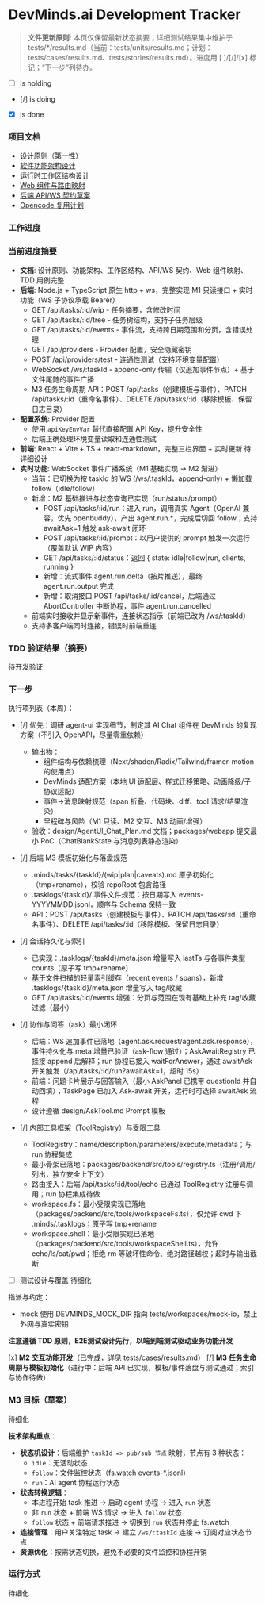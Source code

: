 # DevMinds.ai Development Tracker

> **文件更新原则**: 本页仅保留最新状态摘要；详细测试结果集中维护于 tests/\*/results.md（当前：tests/units/results.md；计划：tests/cases/results.md、tests/stories/results.md）。进度用 [ ]/[/]/[x] 标记；“下一步”列待办。

- [ ] is holding
- [/] is doing
- [x] is done

### 项目文档

- [设计原则（第一性）](./design/DesignPrinciples.md)
- [软件功能架构设计](./design/Architecture.md)
- [运行时工作区结构设计](./design/WorkspaceStructure.md)
- [Web 组件与路由映射](./design/AgentUI_Mapping.md)
- [后端 API/WS 契约草案](./design/API_WS_Contracts.md)
- [Opencode 复用计划](./design/OpencodeReusePlan.md)

### 工作进度

### 当前进度摘要

- **文档**: 设计原则、功能架构、工作区结构、API/WS 契约、Web 组件映射、TDD 用例完整
- **后端**: Node.js + TypeScript 原生 http + ws，完整实现 M1 只读接口 + 实时功能（WS 子协议承载 Bearer）
  - GET /api/tasks/:id/wip - 任务摘要，含修改时间
  - GET /api/tasks/:id/tree - 任务树结构，支持子任务层级
  - GET /api/tasks/:id/events - 事件流，支持跨日期范围和分页，含错误处理
  - GET /api/providers - Provider 配置，安全隐藏密钥
  - POST /api/providers/test - 连通性测试（支持环境变量配置）
  - WebSocket /ws/:taskId - append-only 传输（仅追加事件节点）+ 基于文件尾随的事件广播
  - M3 任务生命周期 API：POST /api/tasks（创建模板与事件）、PATCH /api/tasks/:id（重命名事件）、DELETE /api/tasks/:id（移除模板、保留日志目录）
- **配置系统**: Provider 配置
  - 使用 `apiKeyEnvVar` 替代直接配置 API Key，提升安全性
  - 后端正确处理环境变量读取和连通性测试
- **前端**: React + Vite + TS + react-markdown，完整三栏界面 + 实时更新
  待详细设计
- **实时功能**: WebSocket 事件广播系统（M1 基础实现 → M2 渐进）
  - 当前：已切换为按 taskId 的 WS (/ws/:taskId，append-only) + 懒加载 follow（idle/follow）
  - 新增：M2 基础推进与状态查询已实现（run/status/prompt）
    - POST /api/tasks/:id/run：进入 run，调用真实 Agent（OpenAI 兼容，优先 openbuddy），产出 agent.run.\*，完成后切回 follow；支持 awaitAsk=1 触发 ask-await 闭环
    - POST /api/tasks/:id/prompt：以用户提供的 prompt 触发一次运行（覆盖默认 WIP 内容）
    - GET /api/tasks/:id/status：返回 { state: idle|follow|run, clients, running }
    - 新增：流式事件 agent.run.delta（按片推送），最终 agent.run.output 完成
    - 新增：取消接口 POST /api/tasks/:id/cancel，后端通过 AbortController 中断协程，事件 agent.run.cancelled
  - 前端实时接收并显示新事件，连接状态指示（前端已改为 /ws/:taskId）
  - 支持多客户端同时连接，错误时前端重连

### TDD 验证结果（摘要）

待开发验证

### 下一步

执行项列表（本周）：

- [/] 优先：调研 agent-ui 实现细节，制定其 AI Chat 组件在 DevMinds 的复现方案（不引入 OpenAPI，尽量零重依赖）
  - 输出物：
    - 组件结构与依赖梳理（Next/shadcn/Radix/Tailwind/framer-motion 的使用点）
    - DevMinds 适配方案（本地 UI 适配层、样式迁移策略、动画降级/子协议适配）
    - 事件→消息映射规范（span 折叠、代码块、diff、tool 请求/结果渲染）
    - 里程碑与风险（M1 只读、M2 交互、M3 动画/增强）
  - 验收：design/AgentUI_Chat_Plan.md 文档；packages/webapp 提交最小 PoC（ChatBlankState 与消息列表静态渲染）

- [/] 后端 M3 模板初始化与落盘规范
  - .minds/tasks/{taskId}/(wip|plan|caveats).md 原子初始化（tmp+rename），校验 repoRoot 包含路径
  - .tasklogs/{taskId}/ 事件文件规范：按日期写入 events-YYYYMMDD.jsonl，顺序与 Schema 保持一致
  - API：POST /api/tasks（创建模板与事件）、PATCH /api/tasks/:id（重命名事件）、DELETE /api/tasks/:id（移除模板、保留日志目录）
- [/] 会话持久化与索引
  - 已实现：.tasklogs/{taskId}/meta.json 增量写入 lastTs 与各事件类型 counts（原子写 tmp+rename）
  - 基于文件扫描的轻量索引缓存（recent events / spans），新增 .tasklogs/{taskId}/meta.json 增量写入 tag/收藏
  - GET /api/tasks/:id/events 增强：分页与范围在现有基础上补充 tag/收藏过滤（最小）
- [/] 协作与问答（ask）最小闭环
  - 后端：WS 追加事件已落地（agent.ask.request/agent.ask.response），事件持久化与 meta 增量已验证（ask-flow 通过）；AskAwaitRegistry 已挂接 append 后解释；run 协程已接入 waitForAnswer，通过 awaitAsk 开关触发（/api/tasks/:id/run?awaitAsk=1，超时 15s）
  - 前端：问题卡片展示与回答输入（最小 AskPanel 已携带 questionId 并自动回填）；TaskPage 已加入 Ask-await 开关，运行时可选择 awaitAsk 流程
  - 设计遵循 design/AskTool.md Prompt 模板
- [/] 内部工具框架（ToolRegistry）与受限工具
  - ToolRegistry：name/description/parameters/execute/metadata；与 run 协程集成
  - 最小骨架已落地：packages/backend/src/tools/registry.ts（注册/调用/列出，独立安全上下文）
  - 路由接入：后端 /api/tasks/:id/tool/echo 已通过 ToolRegistry 注册与调用；run 协程集成待做
  - workspace.fs：最小受限实现已落地（packages/backend/src/tools/workspaceFs.ts），仅允许 cwd 下 .minds/.tasklogs；原子写 tmp+rename
  - workspace.shell：最小受限实现已落地（packages/backend/src/tools/workspaceShell.ts），允许 echo/ls/cat/pwd；拒绝 rm 等破坏性命令、绝对路径越权；超时与输出截断
- [ ] 测试设计与覆盖
  待细化

指派与约定：

- mock 使用 DEVMINDS_MOCK_DIR 指向 tests/workspaces/mock-io，禁止外网与真实密钥

**注意遵循 TDD 原则，E2E测试设计先行，以端到端测试驱动业务功能开发**

[x] **M2 交互功能开发**（已完成，详见 tests/cases/results.md）
[/] **M3 任务生命周期与模板初始化**（进行中：后端 API 已实现，模板/事件落盘与测试通过；索引与协作待做）

### M3 目标（草案）

待细化

**技术架构重点**：

- **状态机设计**：后端维护 `taskId => pub/sub 节点` 映射，节点有 3 种状态：
  - `idle`：无活动状态
  - `follow`：文件监控状态（fs.watch events-\*.jsonl）
  - `run`：AI agent 协程运行状态
- **状态转换逻辑**：
  - 本进程开始 task 推进 → 启动 agent 协程 → 进入 `run` 状态
  - 非 `run` 状态 + 前端 WS 请求 → 进入 `follow` 状态
  - `follow` 状态 + 前端请求推进 → 切换到 `run` 状态并停止 fs.watch
- **连接管理**：用户关注特定 task → 建立 `/ws/:taskId` 连接 → 订阅对应状态节点
- **资源优化**：按需状态切换，避免不必要的文件监控和协程开销

### 运行方式

待细化
